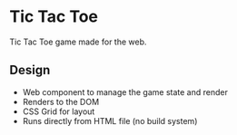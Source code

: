 # Tic Tac Toe
Tic Tac Toe game made for the web.

## Design
- Web component to manage the game state and render
- Renders to the DOM
- CSS Grid for layout
- Runs directly from HTML file (no build system)
